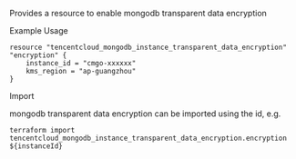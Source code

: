 Provides a resource to enable mongodb transparent data encryption

Example Usage

```hcl
resource "tencentcloud_mongodb_instance_transparent_data_encryption" "encryption" {
    instance_id = "cmgo-xxxxxx"
    kms_region = "ap-guangzhou"
}
```

Import

mongodb transparent data encryption can be imported using the id, e.g.

```
terraform import tencentcloud_mongodb_instance_transparent_data_encryption.encryption ${instanceId}
```